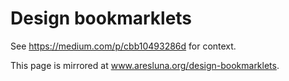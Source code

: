 Design bookmarklets
===================

See https://medium.com/p/cbb10493286d for context.

This page is mirrored at www.aresluna.org/design-bookmarklets.
